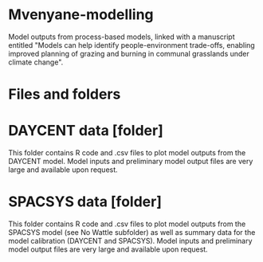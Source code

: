 # Mvenyane-modelling
Model outputs from process-based models, linked with a manuscript entitled "Models can help identify people-environment trade-offs, enabling improved planning of grazing and burning in communal grasslands under climate change".

# Files and folders
# DAYCENT data [folder] 
This folder contains R code and .csv files to plot model outputs from the DAYCENT model. Model inputs and preliminary model output files are very large and available upon request. 

# SPACSYS data [folder] 
This folder contains R code and .csv files to plot model outputs from the SPACSYS model (see No Wattle subfolder) as well as summary data for the model calibration (DAYCENT and SPACSYS). Model inputs and preliminary model output files are very large and available upon request. 

